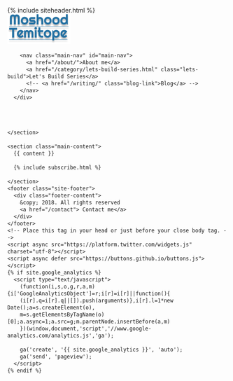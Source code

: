 <!DOCTYPE html>
<html lang="{{ site.lang | default: "en-US" }}">
  {% include siteheader.html %}
  <body>
    <section class="main-page-header ">
      <div class="site-header">
        <div class="my-fav">
          <a href="/"> <img alt="" src="/assets/images/header-fav.png"></a>
        </div>
        
        <nav class="main-nav" id="main-nav">
          <a href="/about/">About me</a>
          <a href="/category/lets-build-series.html" class="lets-build">Let's Build Series</a>
          <!-- <a href="/writing/" class="blog-link">Blog</a> -->
        </nav>
      </div>
      
      
      
      
    </section>

    <section class="main-content">
      {{ content }}

      {% include subscribe.html %}
      
    </section>
    <footer class="site-footer">
      <div class="footer-content">
        &copy; 2018. All rights reserved
        <a href="/contact"> Contact me</a>
      </div>
    </footer>
    <!-- Place this tag in your head or just before your close body tag. -->
    <script async src="https://platform.twitter.com/widgets.js" charset="utf-8"></script>
    <script async defer src="https://buttons.github.io/buttons.js"></script>
    {% if site.google_analytics %}
      <script type="text/javascript">
        (function(i,s,o,g,r,a,m){i['GoogleAnalyticsObject']=r;i[r]=i[r]||function(){
        (i[r].q=i[r].q||[]).push(arguments)},i[r].l=1*new Date();a=s.createElement(o),
        m=s.getElementsByTagName(o)[0];a.async=1;a.src=g;m.parentNode.insertBefore(a,m)
        })(window,document,'script','//www.google-analytics.com/analytics.js','ga');

        ga('create', '{{ site.google_analytics }}', 'auto');
        ga('send', 'pageview');
      </script>
    {% endif %}

  </body>
</html>
